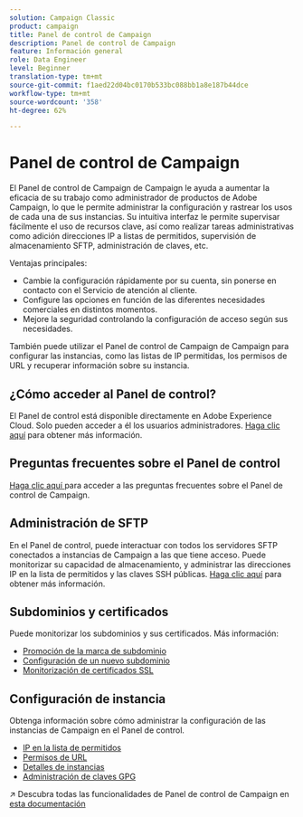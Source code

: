```yaml
---
solution: Campaign Classic
product: campaign
title: Panel de control de Campaign
description: Panel de control de Campaign
feature: Información general
role: Data Engineer
level: Beginner
translation-type: tm+mt
source-git-commit: f1aed22d04bc0170b533bc088bb1a8e187b44dce
workflow-type: tm+mt
source-wordcount: '358'
ht-degree: 62%

---
```


# Panel de control de Campaign

El Panel de control de Campaign de Campaign le ayuda a aumentar la eficacia de su trabajo como administrador de productos de Adobe Campaign, lo que le permite administrar la configuración y rastrear los usos de cada una de sus instancias. Su intuitiva interfaz le permite supervisar fácilmente el uso de recursos clave, así como realizar tareas administrativas como adición direcciones IP a listas de permitidos, supervisión de almacenamiento SFTP, administración de claves, etc.

Ventajas principales:

* Cambie la configuración rápidamente por su cuenta, sin ponerse en contacto con el Servicio de atención al cliente.
* Configure las opciones en función de las diferentes necesidades comerciales en distintos momentos.
* Mejore la seguridad controlando la configuración de acceso según sus necesidades.

También puede utilizar el Panel de control de Campaign de Campaign para configurar las instancias, como las listas de IP permitidas, los permisos de URL y recuperar información sobre su instancia.

## ¿Cómo acceder al Panel de control?

El Panel de control está disponible directamente en Adobe Experience Cloud. Solo pueden acceder a él los usuarios administradores. [Haga clic aquí](https://experienceleague.adobe.com/docs/control-panel/using/discover-control-panel/accessing-control-panel.html) para obtener más información.

## Preguntas frecuentes sobre el Panel de control

[Haga clic aquí ](https://experienceleague.adobe.com/docs/control-panel/using/discover-control-panel/key-features.html) para acceder a las preguntas frecuentes sobre el Panel de control de Campaign.

## Administración de SFTP

En el Panel de control, puede interactuar con todos los servidores SFTP conectados a instancias de Campaign a las que tiene acceso. Puede monitorizar su capacidad de almacenamiento, y administrar las direcciones IP en la lista de permitidos y las claves SSH públicas. [Haga clic aquí](https://experienceleague.adobe.com/docs/control-panel/using/sftp-management/about-sftp-management.html?lang=es#sftp-management) para obtener más información.

## Subdominios y certificados

Puede monitorizar los subdominios y sus certificados. Más información:
* [Promoción de la marca de subdominio](https://experienceleague.adobe.com/docs/control-panel/using/subdomains-and-certificates/subdomains-branding.html)
* [Configuración de un nuevo subdominio](https://experienceleague.adobe.com/docs/control-panel/using/subdomains-and-certificates/setting-up-new-subdomain.html)
* [Monitorización de certificados SSL](https://experienceleague.adobe.com/docs/control-panel/using/subdomains-and-certificates/monitoring-ssl-certificates.html)

## Configuración de instancia

Obtenga información sobre cómo administrar la configuración de las instancias de Campaign en el Panel de control.
* [IP en la lista de permitidos](https://experienceleague.adobe.com/docs/control-panel/using/instances-settings/ip-allow-listing-instance-access.html)
* [Permisos de URL](https://experienceleague.adobe.com/docs/control-panel/using/instances-settings/url-permissions.html)
* [Detalles de instancias](https://experienceleague.adobe.com/docs/control-panel/using/instances-settings/instance-details.html)
* [Administración de claves GPG](https://experienceleague.adobe.com/docs/control-panel/using/instances-settings/gpg-keys-management.html)

:arrow_upper_right: Descubra todas las funcionalidades de Panel de control de Campaign en [esta documentación](https://experienceleague.adobe.com/docs/control-panel/using/control-panel-home.html?lang=es)
